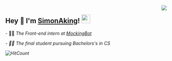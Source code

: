 <img align="right" src="https://github-readme-stats.vercel.app/api?username=Tomotoes&show_icons=true&hide_border=true&icon_color=586069&title_color=a0a9af">
<h2>  Hey 👋 I'm <a href="https://tomotoes.com" target="_blank">SimonAking</a>! <img src="https://user-images.githubusercontent.com/5679180/79618120-0daffb80-80be-11ea-819e-d2b0fa904d07.gif" width="27px"></h2>
<p>- 👨‍💻 <em>The Front-end intern at <a href="https://mockingbot.com" target="_blank">MockingBot</a> </p>
<p>- 👨‍🎓 The final student pursuing Bachelors's in CS </p>

![HitCount](http://hits.dwyl.com/Tomotoes/Tomotoes/Tomotoes.svg)

